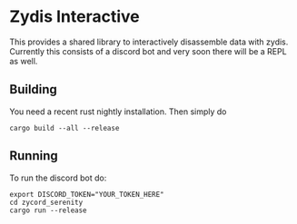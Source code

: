 # Zydis Interactive

This provides a shared library to interactively disassemble data with zydis. Currently this consists of a discord bot and very soon there will be a REPL as well.

## Building
You need a recent rust nightly installation. Then simply do
```
cargo build --all --release
```

## Running
To run the discord bot do:
```
export DISCORD_TOKEN="YOUR_TOKEN_HERE"
cd zycord_serenity
cargo run --release
```

